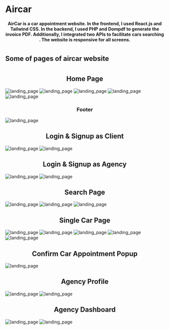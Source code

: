 # Aircar
#### <div align="center" >AirCar is a car appointment website. In the frontend, I used React.js and Tailwind CSS. In the backend, I used PHP and Dompdf to generate the invoice PDF. Additionally, I integrated two APIs to facilitate cars searching . The website is responsive for all screens.</div>
#
## Some of pages of aircar website
#
## <div align="center"> Home Page </div>
![landing_page](aircarImgsPages/landing.png)
![landing_page](aircarImgsPages/numbers.png)
![landing_page](aircarImgsPages/askes.png)
![landing_page](aircarImgsPages/askes2.png)
![landing_page](aircarImgsPages/lisingCars.png)

### <div align="center"> Footer </div>
![landing_page](aircarImgsPages/footer.png)

## <div align="center"> Login & Signup as Client </div>
![landing_page](aircarImgsPages/loginC.png)
![landing_page](aircarImgsPages/signupC.png)

## <div align="center"> Login & Signup as Agency </div>
![landing_page](aircarImgsPages/loginA.png)
![landing_page](aircarImgsPages/signupA.png)

## <div align="center"> Search Page </div>
![landing_page](aircarImgsPages/search.png)
![landing_page](aircarImgsPages/search2.png)
![landing_page](aircarImgsPages/search3.png)

## <div align="center"> Single Car Page </div>
![landing_page](aircarImgsPages/singleCar.png)
![landing_page](aircarImgsPages/singleCar2.png)
![landing_page](aircarImgsPages/singleCar3.png)
![landing_page](aircarImgsPages/singleCar4.png)
![landing_page](aircarImgsPages/singleCar5.png)

## <div align="center"> Confirm Car Appointment Popup </div>
![landing_page](aircarImgsPages/confirm.png)

## <div align="center"> Agency Profile </div>
![landing_page](aircarImgsPages/agencyProfile.png)
![landing_page](aircarImgsPages/agencyProfile2.png)

## <div align="center"> Agency Dashboard </div>
![landing_page](aircarImgsPages/dashboard.png)
![landing_page](aircarImgsPages/dashboard2.png)


<!--  
git add .
git commit -m "P2"
git push 
-->